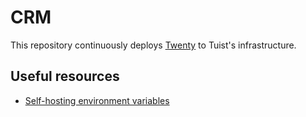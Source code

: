# CRM

This repository continuously deploys [Twenty](https://twenty.com) to Tuist's infrastructure.


## Useful resources

- [Self-hosting environment variables](https://twenty.com/developers/section/self-hosting/self-hosting-var)